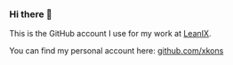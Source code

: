 ### Hi there 👋

This is the GitHub account I use for my work at [LeanIX](https://github.com/leanix).

You can find my personal account here: [github.com/xkons](https://github.com/xkons)
